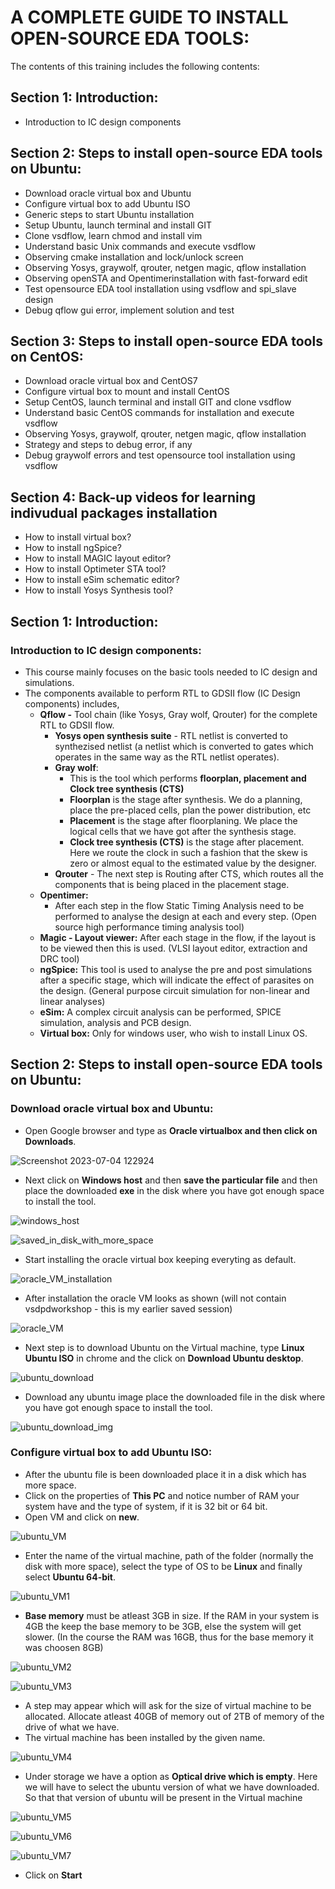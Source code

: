 # **A COMPLETE GUIDE TO INSTALL OPEN-SOURCE EDA TOOLS:** 

The contents of this training includes the following contents:
## Section 1: Introduction:
 * Introduction to IC design components
## Section 2: Steps to install open-source EDA tools on Ubuntu:
 * Download oracle virtual box and Ubuntu
 * Configure virtual box to add Ubuntu ISO
 * Generic steps to start Ubuntu installation
 * Setup Ubuntu, launch terminal and install GIT
 * Clone vsdflow, learn chmod and install vim
 * Understand basic Unix commands and execute vsdflow
 * Observing cmake installation and lock/unlock screen
 * Observing Yosys, graywolf, qrouter, netgen magic, qflow installation
 * Observing openSTA and Opentimerinstallation with fast-forward edit
 * Test opensource EDA tool installation using vsdflow and spi_slave design
 * Debug qflow gui error, implement solution and test
## Section 3: Steps to install open-source EDA tools on CentOS:
 * Download oracle virtual box and CentOS7
 * Configure virtual box to mount and install CentOS 
 * Setup CentOS, launch terminal and install GIT and clone vsdflow
 * Understand basic CentOS commands for installation and execute vsdflow
 * Observing Yosys, graywolf, qrouter, netgen magic, qflow installation
 * Strategy and steps to debug error, if any
 * Debug graywolf errors and test opensource tool installation using vsdflow
## Section 4: Back-up videos for learning indivudual packages installation
 * How to install virtual box?
 * How to install ngSpice?
 * How to install MAGIC layout editor?
 * How to install Optimeter STA tool?
 * How to install eSim schematic editor?
 * How to install Yosys Synthesis tool?

## Section 1: Introduction:

### Introduction to IC design components:
 * This course mainly focuses on the basic tools needed to IC design and simulations.
 * The components available to perform RTL to GDSII flow (IC Design components) includes,
   * **Qflow -** Tool chain (like Yosys, Gray wolf, Qrouter) for the complete RTL to GDSII flow.
     * **Yosys open synthesis suite** - RTL netlist is converted to synthezised netlist (a netlist which is converted to gates which operates in the same way as the RTL netlist operates).
     * **Gray wolf**:
       * This is the tool which performs **floorplan, placement and Clock tree synthesis (CTS)**
       * **Floorplan** is the stage after synthesis. We do a planning, place the pre-placed cells, plan the power distribution, etc
       * **Placement** is the stage after floorplaning. We place the logical cells that we have got after the synthesis stage.
       * **Clock tree synthesis (CTS)** is the stage after placement. Here we route the clock in such a fashion that the skew is zero or almost equal to the estimated value by the designer.  
     * **Qrouter** - The next step is Routing after CTS, which routes all the components that is being placed in the placement stage.
   * **Opentimer:**
     * After each step in the flow Static Timing Analysis need to be performed to analyse the design at each and every step. (Open source high performance timing analysis tool)
   * **Magic - Layout viewer:** After each stage in the flow, if the layout is to be viewed then this is used. (VLSI layout editor, extraction and DRC tool)
   * **ngSpice:** This tool is used to analyse the pre and post simulations after a specific stage, which will indicate the effect of parasites on the design. (General purpose circuit simulation for non-linear and linear analyses)
   * **eSim:** A complex circuit analysis can be performed, SPICE simulation, analysis and PCB design.
   * **Virtual box:** Only for windows user, who wish to install Linux OS.

## Section 2: Steps to install open-source EDA tools on Ubuntu:

### Download oracle virtual box and Ubuntu:
  * Open Google browser and type as **Oracle virtualbox and then click on Downloads**.
    
![Screenshot 2023-07-04 122924](https://github.com/shubhagore/a_complete_guide_to_install_OpenSource_EDA_tools_SG/assets/135098553/f89b92bf-3dc7-4944-bbbe-fef563440d7a)

  * Next click on **Windows host** and then **save the particular file** and then place the downloaded **exe** in the disk where you have got enough space to install the tool.

![windows_host](https://github.com/shubhagore/a_complete_guide_to_install_OpenSource_EDA_tools_SG/assets/135098553/1eeddb66-d2ff-44f5-b593-f1eae336577e)

![saved_in_disk_with_more_space](https://github.com/shubhagore/a_complete_guide_to_install_OpenSource_EDA_tools_SG/assets/135098553/52dc02df-7469-439a-8b31-02c4a8f3c631)

  * Start installing the oracle virtual box keeping everyting as default.

![oracle_VM_installation](https://github.com/shubhagore/a_complete_guide_to_install_OpenSource_EDA_tools_SG/assets/135098553/0bed507e-3be0-4a25-8a4b-372e8fe0fda6)

  * After installation the oracle VM looks as shown (will not contain vsdpdworkshop - this is my earlier saved session)

![oracle_VM](https://github.com/shubhagore/a_complete_guide_to_install_OpenSource_EDA_tools_SG/assets/135098553/7f01f28d-0a28-48d9-8ff6-63c6d0c48e70)

  * Next step is to download Ubuntu on the Virtual machine, type **Linux Ubuntu ISO** in chrome and the click on **Download Ubuntu desktop**.

![ubuntu_download](https://github.com/shubhagore/a_complete_guide_to_install_OpenSource_EDA_tools_SG/assets/135098553/5f25d338-c76b-44ca-aabd-830516cf31bb)

  * Download any ubuntu image place the downloaded file in the disk where you have got enough space to install the tool.

![ubuntu_download_img](https://github.com/shubhagore/a_complete_guide_to_install_OpenSource_EDA_tools_SG/assets/135098553/e2f234d6-b475-4241-9cb8-8d384a4b9a0c)

### Configure virtual box to add Ubuntu ISO:

* After the ubuntu file is been downloaded place it in a disk which has more space.
* Click on the properties of **This PC** and notice number of RAM your system have and the type of system, if it is 32 bit or 64 bit.
* Open VM and click on **new**.

![ubuntu_VM](https://github.com/shubhagore/a_complete_guide_to_install_OpenSource_EDA_tools_SG/assets/135098553/aa257461-f6dd-40bb-bd09-6e9c2d393ef9)

* Enter the name of the virtual machine, path of the folder (normally the disk with more space), select the type of OS to be **Linux** and finally select **Ubuntu 64-bit**.

![ubuntu_VM1](https://github.com/shubhagore/a_complete_guide_to_install_OpenSource_EDA_tools_SG/assets/135098553/4caf9f1f-b4cb-4c5f-a6b0-450469e8b214)

* **Base memory** must be atleast 3GB in size. If the RAM in your system is 4GB the keep the base memory to be 3GB, else the system will get slower. (In the course the RAM was 16GB, thus for the base memory it was choosen 8GB)

![ubuntu_VM2](https://github.com/shubhagore/a_complete_guide_to_install_OpenSource_EDA_tools_SG/assets/135098553/f85a1456-f678-4bc4-ac49-89118a5f9411)

![ubuntu_VM3](https://github.com/shubhagore/a_complete_guide_to_install_OpenSource_EDA_tools_SG/assets/135098553/65867414-4f2d-489d-b29e-99b9da8b7aa2)

* A step may appear which will ask for the size of virtual machine to be allocated. Allocate atleast 40GB of memory out of 2TB of memory of the drive of what we have.
* The virtual machine has been installed by the given name.
  
![ubuntu_VM4](https://github.com/shubhagore/a_complete_guide_to_install_OpenSource_EDA_tools_SG/assets/135098553/2cafca65-e0eb-4b0a-aae5-292919354b5a)

* Under storage we have a option as **Optical drive which is empty**. Here we will have to select the ubuntu version of what we have downloaded. So that that version of ubuntu will be present in the Virtual machine  

![ubuntu_VM5](https://github.com/shubhagore/a_complete_guide_to_install_OpenSource_EDA_tools_SG/assets/135098553/c322bd09-a2c2-4d9f-bfdf-6ec7e709d49f)

![ubuntu_VM6](https://github.com/shubhagore/a_complete_guide_to_install_OpenSource_EDA_tools_SG/assets/135098553/1710e3a3-d035-4a90-b1e3-296fe5e28ed1)

![ubuntu_VM7](https://github.com/shubhagore/a_complete_guide_to_install_OpenSource_EDA_tools_SG/assets/135098553/149ef6eb-5e77-44f2-9f7a-3ff1bb941c78)

* Click on **Start**









